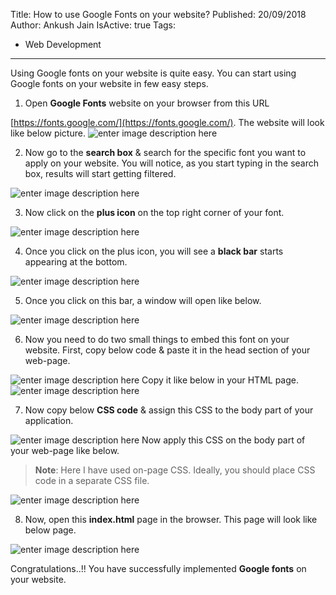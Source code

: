 Title: How to use Google Fonts on your website?
Published: 20/09/2018
Author: Ankush Jain
IsActive: true
Tags:
  - Web Development
---
Using Google fonts on your website is quite easy. You can start using Google fonts on your website in few easy steps. 

1.  Open **Google Fonts** website on your browser from this URL 

[https://fonts.google.com/](https://fonts.google.com/).  The website will look like below picture.
![enter image description here](/img/blogs/how-to-use-google-fonts-on-your-website/how-to-use-google-fonts-on-your-website-1.png)

2.  Now go to the **search box** & search for the specific font you want to apply
on your website. You will notice, as you start typing in the search box, results will start getting filtered. 

![enter image description
here](/img/blogs/how-to-use-google-fonts-on-your-website/how-to-use-google-fonts-on-your-website-2.png)

3.  Now click on the **plus icon** on the top right corner of your font.

![enter image description here](/img/blogs/how-to-use-google-fonts-on-your-website/how-to-use-google-fonts-on-your-website-3.png)

4.  Once you click on the plus icon, you will see a **black bar** starts
appearing at the bottom. 

![enter image description here](/img/blogs/how-to-use-google-fonts-on-your-website/how-to-use-google-fonts-on-your-website-4.png)

5.  Once you click on this bar, a window will open like below.  

![enter
image description here](/img/blogs/how-to-use-google-fonts-on-your-website/how-to-use-google-fonts-on-your-website-5.png)

6.  Now you need to do two small things to embed this font on your
website. First, copy below code & paste it in the head section of your web-page. 

![enter image description here](/img/blogs/how-to-use-google-fonts-on-your-website/how-to-use-google-fonts-on-your-website-6.png) Copy it like below in your HTML page. ![enter image description here](/img/blogs/how-to-use-google-fonts-on-your-website/how-to-use-google-fonts-on-your-website-7.png)

7.  Now copy below **CSS code** & assign this CSS to the body part of your
application. 

![enter image description here](/img/blogs/how-to-use-google-fonts-on-your-website/how-to-use-google-fonts-on-your-website-8.png) Now apply this CSS
on the body part of your web-page like below.  

> **Note**: Here I have used on-page CSS. Ideally, you should place CSS code in a separate CSS file.

![enter image description here](/img/blogs/how-to-use-google-fonts-on-your-website/how-to-use-google-fonts-on-your-website-9.png)

8. Now, open this **index.html** page in the browser. This page will look like below page. 

![enter image description here](/img/blogs/how-to-use-google-fonts-on-your-website/how-to-use-google-fonts-on-your-website-10.png)

Congratulations..!! You have successfully implemented **Google fonts** on your website. 

                